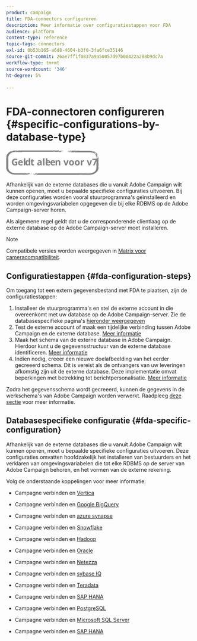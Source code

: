 ```yaml
---
product: campaign
title: FDA-connectors configureren
description: Meer informatie over configuratiestappen voor FDA
audience: platform
content-type: reference
topic-tags: connectors
exl-id: 0b53b165-a6d8-4604-b3f0-3fa6fce35146
source-git-commit: 26ae7ff1f0837a9a50057d97b00422a288b9dc7a
workflow-type: tm+mt
source-wordcount: '346'
ht-degree: 5%

---
```


# FDA-connectoren configureren {#specific-configurations-by-database-type}

![](../../assets/v7-only.svg)

Afhankelijk van de externe databases die u vanuit Adobe Campaign wilt kunnen openen, moet u bepaalde specifieke configuraties uitvoeren. Bij deze configuraties worden vooral stuurprogramma&#39;s geïnstalleerd en worden omgevingsvariabelen opgegeven die bij elke RDBMS op de Adobe Campaign-server horen.

Als algemene regel geldt dat u de corresponderende clientlaag op de externe database op de Adobe Campaign-server moet installeren.

>[!NOTE]
>
>Compatibele versies worden weergegeven in [Matrix voor cameracompatibiliteit](../../rn/using/compatibility-matrix.md#FederatedDataAccessFDA).

## Configuratiestappen {#fda-configuration-steps}

Om toegang tot een extern gegevensbestand met FDA te plaatsen, zijn de configuratiestappen:

1. Installeer de stuurprogramma&#39;s en stel de externe account in die overeenkomt met uw database op de Adobe Campaign-server. Zie de databasespecifieke pagina&#39;s [hieronder weergegeven](#fda-specific-configuration)
1. Test de externe account of maak een tijdelijke verbinding tussen Adobe Campaign en de externe database. [Meer informatie](../../installation/using/connecting-to-database.md)
1. Maak het schema van de externe database in Adobe Campaign. Hierdoor kunt u de gegevensstructuur van de externe database identificeren. [Meer informatie](../../installation/using/creating-data-schema.md)
1. Indien nodig, creeer een nieuwe doelafbeelding van het eerder gecreeerd schema. Dit is vereist als de ontvangers van uw leveringen afkomstig zijn uit de externe database. Deze implementatie omvat beperkingen met betrekking tot berichtpersonalisatie. [Meer informatie](../../installation/using/defining-data-mapping.md)

Zodra het gegevensschema wordt gecreeerd, kunnen de gegevens in de werkschema&#39;s van Adobe Campaign worden verwerkt. Raadpleeg [deze sectie](../../workflow/using/accessing-an-external-database--fda-.md) voor meer informatie.

## Databasespecifieke configuratie {#fda-specific-configuration}

Afhankelijk van de externe databases die u vanuit Adobe Campaign wilt kunnen openen, moet u bepaalde specifieke configuraties uitvoeren. Deze configuraties omvatten hoofdzakelijk het installeren van bestuurders en het verklaren van omgevingsvariabelen die tot elke RDBMS op de server van Adobe Campaign behoren, en het vormen van de externe rekening.

Volg de onderstaande koppelingen voor meer informatie:

* Campagne verbinden en [Vertica](../../installation/using/configure-fda-vertica.md)

* Campagne verbinden en [Google BigQuery](../../installation/using/configure-fda-google-big-query.md)

* Campagne verbinden en [azure synapse](../../installation/using/configure-fda-synapse.md)

* Campagne verbinden en [Snowflake](../../installation/using/configure-fda-snowflake.md)

* Campagne verbinden en [Hadoop](../../installation/using/configure-fda-hadoop.md)

* Campagne verbinden en [Oracle](../../installation/using/configure-fda-oracle.md)

* Campagne verbinden en [Netezza](../../installation/using/configure-fda-netezza.md)

* Campagne verbinden en [sybase IQ](../../installation/using/configure-fda-sybase.md)

* Campagne verbinden en [Teradata](../../installation/using/configure-fda-teradata.md)

* Campagne verbinden en [SAP HANA](../../installation/using/configure-fda-sap-hana.md)

* Campagne verbinden en [PostgreSQL](../../installation/using/configure-fda-postgresql.md)

* Campagne verbinden en [Microsoft SQL Server](../../installation/using/configure-fda-sql.md)

* Campagne verbinden en [SAP HANA](../../installation/using/configure-fda-sap-hana.md)

